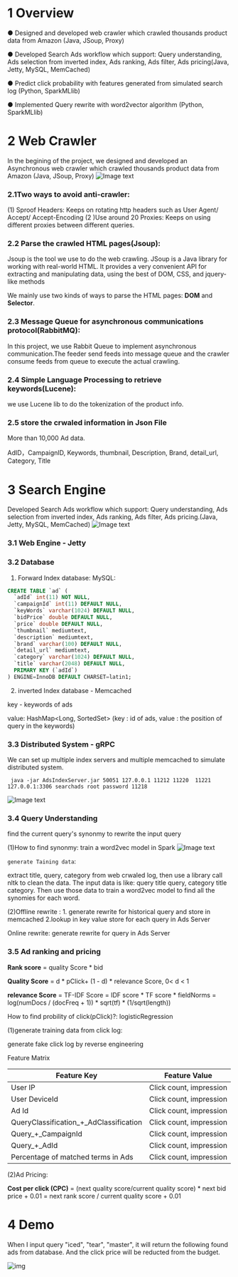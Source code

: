 # 1 Overview 
 
● Designed and developed web crawler which crawled thousands product data from Amazon (Java, JSoup, Proxy)

● Developed Search Ads workflow which support: Query understanding, Ads selection from inverted index, Ads ranking, Ads filter, Ads pricing(Java, Jetty, MySQL, MemCached)

● Predict click probability with features generated from simulated search log (Python, SparkMLlib)

● Implemented Query rewrite with word2vector algorithm (Python, SparkMLlib)

# 2 Web Crawler
In the begining of the project, we designed and developed an Asynchronous web crawler which crawled thousands product data from Amazon (Java, JSoup, Proxy)
![Image text](https://github.com/PeterPei666/SearchAds/blob/2117a90aac73e98f4ed8220bd8661d2f2c58c556/img/Web%20Crawler.png)

### 2.1Two ways to avoid anti-crawler:

(1) Sproof Headers: Keeps on rotating http headers such as User Agent/ Accept/ Accept-Encoding
(2 )Use around 20 Proxies: Keeps on using different proxies between different queries.

### 2.2 Parse the crawled HTML pages(Jsoup):

Jsoup is the tool we use to do the web crawling. JSoup is a Java library for working with real-world HTML. It provides a very convenient API for extracting and manipulating data, using the best of DOM, CSS, and jquery-like methods

We mainly use two kinds of ways to parse the HTML pages: **DOM** and **Selector**.


### 2.3 Message Queue for asynchronous communications protocol(RabbitMQ):

In this project, we use Rabbit Queue to implement asynchronous communication.The feeder send feeds into message queue and the crawler consume feeds from queue to execute the actual crawling.

### 2.4 Simple Language Processing to retrieve keywords(Lucene):

we use Lucene lib to do the tokenization of the product info.

### 2.5 store the crwaled information in Json File

More than 10,000 Ad data.

AdID，CampaignID, Keywords, thumbnail, Description, Brand, detail_url, Category, Title

     
# 3 Search Engine

Developed Search Ads workflow which support: Query understanding, Ads selection from inverted index, Ads ranking, Ads filter, Ads pricing.(Java, Jetty, MySQL, MemCached)
![Image text](https://github.com/PeterPei666/SearchAds/blob/master/img/Ads_Engine.png)

### 3.1 Web Engine - Jetty

### 3.2 Database

1. Forward Index database: MySQL:
```sql
CREATE TABLE `ad` (
  `adId` int(11) NOT NULL,
  `campaignId` int(11) DEFAULT NULL,
  `keyWords` varchar(1024) DEFAULT NULL,
  `bidPrice` double DEFAULT NULL,
  `price` double DEFAULT NULL,
  `thumbnail` mediumtext,
  `description` mediumtext,
  `brand` varchar(100) DEFAULT NULL,
  `detail_url` mediumtext,
  `category` varchar(1024) DEFAULT NULL,
  `title` varchar(2048) DEFAULT NULL,
  PRIMARY KEY (`adId`)
) ENGINE=InnoDB DEFAULT CHARSET=latin1;

```

2. inverted Index database - Memcached

key - keywords of ads

value: HashMap<Long, SortedSet<Integer>> (key : id of ads, value : the position of query in the keywords)
 
### 3.3 Distributed System - gRPC
We can set up multiple index servers and multiple memcached to simulate distributed system.
```
 java -jar AdsIndexServer.jar 50051 127.0.0.1 11212 11220  11221 127.0.0.1:3306 searchads root password 11218
```
![Image text](https://github.com/PeterPei666/SearchAds/blob/master/img/gRPC.png)
 
### 3.4 Query Understanding

find the current query's synonmy to rewrite the input query

(1)How to find synonmy:  train a word2vec model in Spark
![Image text](https://github.com/PeterPei666/SearchAds/blob/master/img/word2vec.png)

`generate Taining data`: 

extract title, query, category from web crwaled log, then use a library call nltk to clean the data.
The input data is like: query title query, category title category. Then use those data to train a word2vec model to find all the synomies for each word.

(2)Offline rewrite :  1. generate rewrite for historical query and store in memcached 2.lookup in key value store for each query in Ads Server

Online rewrite: generate rewrite for query in Ads Server

### 3.5 Ad ranking and pricing

**Rank score** = quality Score * bid

**Quality Score** = d * pClick+ (1 - d) * relevance Score, 0< d < 1

**relevance Score** = TF-IDF Score = IDF score * TF score * fieldNorms = log(numDocs / (docFreq + 1)) * sqrt(tf) * (1/sqrt(length))

How to find probility of click(pClick)?: logisticRegression

(1)generate training data from click log:

generate fake click log by reverse engineering

Feature Matrix

| Feature Key       | Feature Value    |
| ------------- |:-------------:|
| User IP     | Click count, impression|
| User DeviceId    | Click count, impression    | 
| Ad Id  | Click count, impression    | 
| QueryClassification_+_AdClassification | Click count, impression     |
| Query_+_CampaignId| Click count, impression      |
| Query_+_AdId | Click count, impression      |
| Percentage of matched terms in Ads | Click count, impression      |

(2)Ad Pricing:

**Cost per click (CPC)**
= (next quality score/current quality score) * next bid price + 0.01 = next rank score / current quality score + 0.01

# 4 Demo

When I input query "iced", "tear", "master", it will return the following found ads from database. And the click price will be reducted from the budget.

![img](https://github.com/PeterPei666/SearchAds/blob/master/img/show.png)







